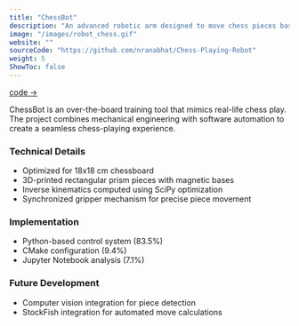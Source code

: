 ```yaml
---
title: "ChessBot"
description: "An advanced robotic arm designed to move chess pieces based on user commands, with future integration plans for StockFish chess engine."
image: "/images/robot_chess.gif"
website: ""
sourceCode: "https://github.com/nranabhat/Chess-Playing-Robot"
weight: 5
ShowToc: false 
---
```


<div class="project-links">
  <a href="https://github.com/nranabhat/Chess-Playing-Robot" class="project-link" target="_blank" rel="noopener noreferrer">
    <span>code</span>
    <span class="icon">→</span>
  </a>
</div>

ChessBot is an over-the-board training tool that mimics real-life chess play. The project combines mechanical engineering with software automation to create a seamless chess-playing experience.

### Technical Details
- Optimized for 18x18 cm chessboard
- 3D-printed rectangular prism pieces with magnetic bases
- Inverse kinematics computed using SciPy optimization
- Synchronized gripper mechanism for precise piece movement

### Implementation
- Python-based control system (83.5%)
- CMake configuration (9.4%)
- Jupyter Notebook analysis (7.1%)

### Future Development
- Computer vision integration for piece detection
- StockFish integration for automated move calculations 